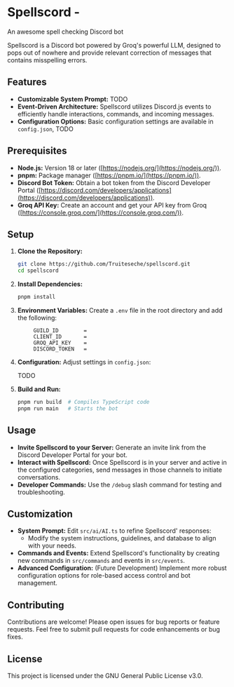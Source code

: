 # Spellscord - 
An awesome spell checking Discord bot

Spellscord is a Discord bot powered by Groq's powerful LLM, designed to pops out of nowhere and provide relevant correction of messages that contains misspelling errors.

## Features

* **Customizable System Prompt:** TODO
* **Event-Driven Architecture:** Spellscord utilizes Discord.js events to efficiently handle interactions, commands, and incoming messages.
* **Configuration Options:**  Basic configuration settings are available in `config.json`, TODO

## Prerequisites

* **Node.js:** Version 18 or later ([https://nodejs.org/](https://nodejs.org/)).
* **pnpm:**  Package manager ([https://pnpm.io/](https://pnpm.io/)).
* **Discord Bot Token:**  Obtain a bot token from the Discord Developer Portal ([https://discord.com/developers/applications](https://discord.com/developers/applications)).
* **Groq API Key:** Create an account and get your API key from Groq ([https://console.groq.com/](https://console.groq.com/)).

## Setup

1. **Clone the Repository:**

   ```bash
   git clone https://github.com/Truiteseche/spellscord.git
   cd spellscord
   ```
2. **Install Dependencies:**

   ```bash
   pnpm install 
   ```
3. **Environment Variables:**
   Create a `.env` file in the root directory and add the following:

   ```plaintext
        GUILD_ID        =
        CLIENT_ID       =
        GROQ_API_KEY    =
        DISCORD_TOKEN   =
   ```
4. **Configuration:**
   Adjust settings in `config.json`:

   TODO
5. **Build and Run:**

   ```bash
   pnpm run build  # Compiles TypeScript code
   pnpm run main   # Starts the bot
   ```

## Usage

* **Invite Spellscord to your Server:**  Generate an invite link from the Discord Developer Portal for your bot.
* **Interact with Spellscord:** Once Spellscord is in your server and active in the configured categories, send messages in those channels to initiate conversations.
* **Developer Commands:** Use the `/debug` slash command for testing and troubleshooting.

## Customization

* **System Prompt:**  Edit `src/ai/AI.ts` to refine Spellscord' responses:
  * Modify the system instructions, guidelines, and database to align with your needs.
* **Commands and Events:**  Extend Spellscord's functionality by creating new commands in `src/commands` and events in `src/events`.
* **Advanced Configuration:** (Future Development) Implement more robust configuration options for role-based access control and bot management.

## Contributing

Contributions are welcome! Please open issues for bug reports or feature requests. Feel free to submit pull requests for code enhancements or bug fixes.

## License

This project is licensed under the GNU General Public License v3.0.
